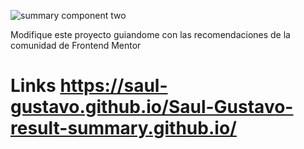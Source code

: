 ![summary component two](https://github.com/Saul-Gustavo/Saul-Gustavo.github.io/assets/110861830/c103c3d2-5308-459e-911a-82a6d66bde34)

Modifique este proyecto guiandome con las recomendaciones de la comunidad de Frontend Mentor


# Links https://saul-gustavo.github.io/Saul-Gustavo-result-summary.github.io/



